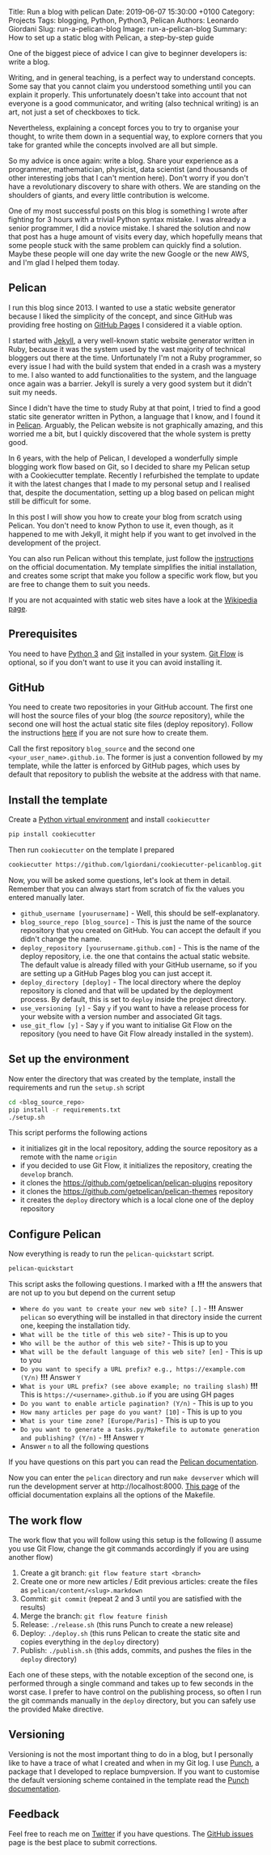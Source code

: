 Title: Run a blog with pelican
Date: 2019-06-07 15:30:00 +0100
Category: Projects
Tags: blogging, Python, Python3, Pelican
Authors: Leonardo Giordani
Slug: run-a-pelican-blog
Image: run-a-pelican-blog
Summary: How to set up a static blog with Pelican, a step-by-step guide

One of the biggest piece of advice I can give to beginner developers is: write a blog.

Writing, and in general teaching, is a perfect way to understand concepts. Some say that you cannot claim you understood something until you can explain it properly. This unfortunately doesn't take into account that not everyone is a good communicator, and writing (also technical writing) is an art, not just a set of checkboxes to tick.

Nevertheless, explaining a concept forces you to try to organise your thought, to write them down in a sequential way, to explore corners that you take for granted while the concepts involved are all but simple.

So my advice is once again: write a blog. Share your experience as a programmer, mathematician, physicist, data scientist (and thousands of other interesting jobs that I can't mention here). Don't worry if you don't have a revolutionary discovery to share with others. We are standing on the shoulders of giants, and every little contribution is welcome.

One of my most successful posts on this blog is something I wrote after fighting for 3 hours with a trivial Python syntax mistake. I was already a senior programmer, I did a novice mistake. I shared the solution and now that post has a huge amount of visits every day, which hopefully means that some people stuck with the same problem can quickly find a solution. Maybe these people will one day write the new Google or the new AWS, and I'm glad I helped them today.

## Pelican 

I run this blog since 2013. I wanted to use a static website generator because I liked the simplicity of the concept, and since GitHub was providing free hosting on [GitHub Pages](https://pages.github.com/) I considered it a viable option.

I started with [Jekyll](https://jekyllrb.com/), a very well-known static website generator written in Ruby, because it was the system used by the vast majority of technical bloggers out there at the time. Unfortunately I'm not a Ruby programmer, so every issue I had with the build system that ended in a crash was a mystery to me. I also wanted to add functionalities to the system, and the language once again was a barrier. Jekyll is surely a very good system but it didn't suit my needs.

Since I didn't have the time to study Ruby at that point, I tried to find a good static site generator written in Python, a language that I know, and I found it in [Pelican](https://blog.getpelican.com/). Arguably, the Pelican website is not graphically amazing, and this worried me a bit, but I quickly discovered that the whole system is pretty good.

In 6 years, with the help of Pelican, I developed a wonderfully simple blogging work flow based on Git, so I decided to share my Pelican setup with a Cookiecutter template. Recently I refurbished the template to update it with the latest changes that I made to my personal setup and I realised that, despite the documentation, setting up a blog based on pelican might still be difficult for some.

In this post I will show you how to create your blog from scratch using Pelican. You don't need to know Python to use it, even though, as it happened to me with Jekyll, it might help if you want to get involved in the development of the project.

You can also run Pelican without this template, just follow the [instructions](http://docs.getpelican.com/en/latest/install.html) on the official documentation. My template simplifies the initial installation, and creates some script that make you follow a specific work flow, but you are free to change them to suit you needs.

If you are not acquainted with static web sites have a look at the [Wikipedia page](https://en.wikipedia.org/wiki/Static_web_page).

## Prerequisites

You need to have [Python 3](https://www.python.org/) and [Git](https://git-scm.com/) installed in your system. [Git Flow](https://github.com/petervanderdoes/gitflow-avh) is optional, so if you don't want to use it you can avoid installing it.

## GitHub

You need to create two repositories in your GitHub account. The first one will host the source files of your blog (the _source_ repository), while the second one will host the actual static site files (deploy repository). Follow the instructions [here](https://help.github.com/en/articles/create-a-repo) if you are not sure how to create them.

Call the first repository `blog_source` and the second one `<your_user_name>.github.io`. The former is just a convention followed by my template, while the latter is enforced by GitHub pages, which uses by default that repository to publish the website at the address with that name.

## Install the template

Create a [Python virtual environment](https://docs.python.org/3/tutorial/venv.html) and install `cookiecutter`

``` sh
pip install cookiecutter
```

Then run `cookiecutter` on the template I prepared

``` sh
cookiecutter https://github.com/lgiordani/cookiecutter-pelicanblog.git
```

Now, you will be asked some questions, let's look at them in detail. Remember that you can always start from scratch of fix the values you entered manually later.

* `github_username [yourusername]` - Well, this should be self-explanatory.
* `blog_source_repo [blog_source]` - This is just the name of the source repository that you created on GitHub. You can accept the default if you didn't change the name.
* `deploy_repository [yourusername.github.com]` - This is the name of the deploy repository, i.e. the one that contains the actual static website. The default value is already filled with your GitHub username, so if you are setting up a GitHub Pages blog you can just accept it.
* `deploy_directory [deploy]` - The local directory where the deploy repository is cloned and that will be updated by the deployment process. By default, this is set to `deploy` inside the project directory.
* `use_versioning [y]` - Say `y` if you want to have a release process for your website with a version number and associated Git tags.
* `use_git_flow [y]` - Say `y` if you want to initialise Git Flow on the repository (you need to have Git Flow already installed in the system).

## Set up the environment

Now enter the directory that was created by the template, install the requirements and run the `setup.sh` script

``` sh
cd <blog_source_repo>
pip install -r requirements.txt
./setup.sh
```

This script performs the following actions

* it initializes git in the local repository, adding the source repository as a remote with the name `origin`
* if you decided to use Git Flow, it initializes the repository, creating the `develop` branch.
* it clones the https://github.com/getpelican/pelican-plugins repository
* it clones the https://github.com/getpelican/pelican-themes repository
* it creates the `deploy` directory which is a local clone one of the deploy repository

## Configure Pelican

Now everything is ready to run the `pelican-quickstart` script.

``` sh
pelican-quickstart
```

This script asks the following questions. I marked with a **!!!** the answers that are not up to you but depend on the current setup

* `Where do you want to create your new web site? [.]` - **!!!** Answer `pelican` so everything will be installed in that directory inside the current one, keeping the installation tidy.
* `What will be the title of this web site?` - This is up to you
* `Who will be the author of this web site?` - This is up to you
* `What will be the default language of this web site? [en]` - This is up to you
* `Do you want to specify a URL prefix? e.g., https://example.com   (Y/n)` **!!!** Answer `Y`
* `What is your URL prefix? (see above example; no trailing slash)` **!!!** This is `https://<username>.github.io` if you are using GH pages
* `Do you want to enable article pagination? (Y/n)` - This is up to you
* `How many articles per page do you want? [10]` - This is up to you
* `What is your time zone? [Europe/Paris]` - This is up to you
* `Do you want to generate a tasks.py/Makefile to automate generation and publishing? (Y/n)` - **!!!** Answer `Y`
* Answer `n` to all the following questions

If you have questions on this part you can read the [Pelican documentation](http://docs.getpelican.com/en/latest/install.html).

Now you can enter the `pelican` directory and run `make devserver` which will run the development server at http://localhost:8000. [This page](http://docs.getpelican.com/en/latest/publish.html#make) of the official documentation explains all the options of the Makefile.

## The work flow

The work flow that you will follow using this setup is the following (I assume you use Git Flow, change the git commands accordingly if you are using another flow)

1. Create a git branch: `git flow feature start <branch>`
2. Create one or more new articles / Edit previous articles: create the files as `pelican/content/<slug>.markdown`
3. Commit: `git commit` (repeat 2 and 3 until you are satisfied with the results)
4. Merge the branch: `git flow feature finish`
5. Release: `./release.sh` (this runs Punch to create a new release)
6. Deploy: `./deploy.sh` (this runs Pelican to create the static site and copies everything in the `deploy` directory)
7. Publish: `./publish.sh` (this adds, commits, and pushes the files in the `deploy` directory)

Each one of these steps, with the notable exception of the second one, is performed through a single command and takes up to few seconds in the worst case. I prefer to have control on the publishing process, so often I run the git commands manually in the `deploy` directory, but you can safely use the provided Make directive.

## Versioning

Versioning is not the most important thing to do in a blog, but I personally like to have a trace of what I created and when in my Git log. I use [Punch](https://pypi.org/project/punch.py/), a package that I developed to replace bumpversion. If you want to customise the default versioning scheme contained in the template read the [Punch documentation](https://punch.readthedocs.io/en/latest/).

## Feedback

Feel free to reach me on [Twitter](https://twitter.com/thedigicat) if you have questions. The [GitHub issues](https://github.com/TheDigitalCatOnline/blog_source/issues) page is the best place to submit corrections.
